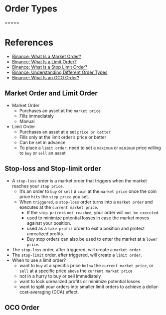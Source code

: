 # Order Types
=====

# References

- [Binance: What Is a Market Order?](https://academy.binance.com/en/articles/what-is-a-market-order)
- [Binance: What Is a Limit Order?](https://academy.binance.com/en/articles/what-is-a-limit-order)
- [Binance: What is a Stop Limit Order?](https://academy.binance.com/en/articles/what-is-a-stop-limit-order)
- [Binance: Understanding Different Order Types](https://academy.binance.com/en/articles/understanding-the-different-order-types)
- [Binance: What Is an OCO Order?](https://academy.binance.com/en/articles/what-is-an-oco-order)

## Market Order and Limit Order

- Market Order
  - Purchases an asset at the `market price`
  - Fills immediately
  - Manual
- Limit Order
  - Purchases an asset at a set `price or better`
  - Fills only at the limit order’s price or better
  - Can be set in advance
  - To place a `limit order`, need to set a `maximum` or `minimum` price willing to `buy` or `sell` an asset

## Stop-loss and Stop-limit order

- A `stop-loss` order is a market order that triggers when the market reaches your `stop price`.
  - It’s an order to `buy` or `sell` a `coin` at the `market price` once the coin price `hits` the `stop price` you set.
  - When `triggered`, a `stop-loss` order turns into a `market order` and executes at the `current market price`.
    - If the `stop price` is `not reached`, your order will `not be executed`.
    - used to minimize potential losses in case the market moves against your position.
    - used as a `take-profit` order to exit a position and protect unrealized profits.
    - Buy stop orders can also be used to enter the market at a `lower price`.
- The `stop-loss` order, after triggered, will create a `market order`.
- The `stop-limit` order, after triggered, will create a `limit order`.
- When to use a limit order?
    - want to `buy` at a specific price `below` the `current market price`, or `sell` at a specific price `above` the `current market price`
    - not in a hurry to buy or sell immediately
    - want to lock unrealized profits or minimize potential losses
    - want to split your orders into smaller limit orders to achieve a dollar-cost-averaging (DCA) effect.

## OCO Order
